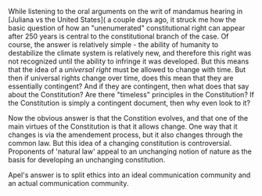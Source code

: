 While listening to the oral arguments on the writ of mandamus hearing in [Juliana vs the United States]( a couple days ago, it struck me how the basic question of how an "unenumerated" constitutional right can appear after 250 years is central to the constitutional branch of the case.  Of course, the answer is relatively simple - the ability of humanity to destabilize the climate system is relatively new, and therefore this right was not recognized until the ability to infringe it was developed.  But this means that the idea of a *universal right* must be allowed to change with time.  But then if universal rights change over time, does this mean that they are essentially contingent?  And if they are contingent, then what does that say about the Constitution?  Are there "timeless" principles in the Constitution?  If the Constitution is simply a contingent document, then why even look to it?

Now the obvious answer is that the Constition evolves, and that one of the main virtues of the Constitution is that it allows change.  One way that it changes is via the amendement process, but it also changes through the common law.  But this idea of a changing constitution is controversial.  Proponents of 'natural law' appeal to an unchanging notion of nature as the basis for developing an unchanging constitution.

Apel's answer is to split ethics into an ideal communication community and an actual communication community.  
